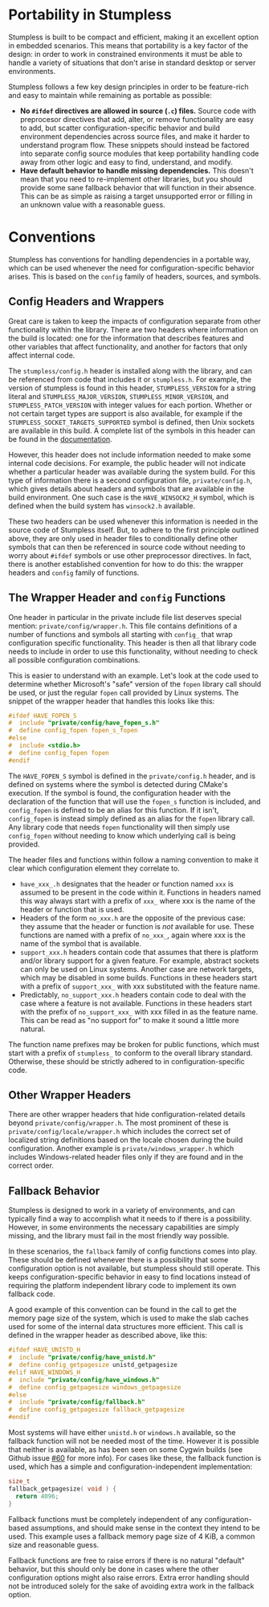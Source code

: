 # Portability in Stumpless
Stumpless is built to be compact and efficient, making it an excellent option in
embedded scenarios. This means that portability is a key factor of the design:
in order to work in constrained environments it must be able to handle a variety
of situations that don't arise in standard desktop or server environments.

Stumpless follows a few key design principles in order to be feature-rich and
easy to maintain while remaining as portable as possible:
 * **No `#ifdef` directives are allowed in source (`.c`) files.**
   Source code with preprocesor directives that add, alter, or remove
   functionality are easy to add, but scatter configuration-specific behavior
   and build environment dependencies across source files, and make it harder to
   understand program flow. These snippets should instead be factored into
   separate config source modules that keep portability handling code away from
   other logic and easy to find, understand, and modify.
 * **Have default behavior to handle missing dependencies.**
   This doesn't mean that you need to re-implement other libraries, but you
   should provide some sane fallback behavior that will function in their
   absence. This can be as simple as raising a target unsupported error or
   filling in an unknown value with a reasonable guess.


# Conventions
Stumpless has conventions for handling dependencies in a portable way, which can
be used whenever the need for configuration-specific behavior arises. This is
based on the `config` family of headers, sources, and symbols.


## Config Headers and Wrappers
Great care is taken to keep the impacts of configuration separate from other
functionality within the library. There are two headers where information on
the build is located: one for the information that describes features and other
variables that affect functionality, and another for factors that only affect
internal code.

The `stumpless/config.h` header is installed along with the library, and can
be referenced from code that includes it or `stumpless.h`. For example, the
version of stumpless is found in this header, `STUMPLESS_VERSION` for a string
literal and `STUMPLESS_MAJOR_VERSION`, `STUMPLESS_MINOR_VERSION`, and
`STUMPLESS_PATCH_VERSION` with integer values for each portion. Whether or not
certain target types are support is also available, for example if the
`STUMPLESS_SOCKET_TARGETS_SUPPORTED` symbol is defined, then Unix sockets are
available in this build. A complete list of the symbols in this header can be
found in the
[documentation](https://goatshriek.github.io/stumpless/docs/c/latest/config_8h.html).

However, this header does not include information needed to make some internal
code decisions. For example, the public header will not indicate whether a
particular header was available during the system build. For this type of
information there is a second configuration file, `private/config.h`, which
gives details about headers and symbols that are available in the build
environment. One such case is the `HAVE_WINSOCK2_H` symbol, which is defined
when the build system has `winsock2.h` available.

These two headers can be used whenever this information is needed in the source
code of Stumpless itself. But, to adhere to the first principle outlined above,
they are only used in header files to conditionally define other symbols that
can then be referenced in source code without needing to worry about `#ifdef`
symbols or use other preprocessor directives. In fact, there is another
established convention for how to do this: the wrapper headers and `config`
family of functions.


## The Wrapper Header and `config` Functions
One header in particular in the private include file list deserves special
mention: `private/config/wrapper.h`. This file contains definitions of a number
of functions and symbols all starting with `config_` that wrap configuration
specific functionality. This header is then all that library code needs to
include in order to use this functionality, without needing to check all
possible configuration combinations.

This is easier to understand with an example. Let's look at the code used to
determine whether Microsoft's "safe" version of the `fopen` library call should
be used, or just the regular `fopen` call provided by Linux systems. The snippet
of the wrapper header that handles this looks like this:

```c
#ifdef HAVE_FOPEN_S
#  include "private/config/have_fopen_s.h"
#  define config_fopen fopen_s_fopen
#else
#  include <stdio.h>
#  define config_fopen fopen
#endif
```

The `HAVE_FOPEN_S` symbol is defined in the `private/config.h` header, and is
defined on systems where the symbol is detected during CMake's execution. If the
symbol is found, the configuration header with the declaration of the function
that will use the `fopen_s` function is included, and `config_fopen` is defined
to be an alias for this function. If it isn't, `config_fopen` is instead simply
defined as an alias for the `fopen` library call. Any library code that needs
`fopen` functionality will then simply use `config_fopen` without needing to
know which underlying call is being provided.

The header files and functions within follow a naming convention to make it
clear which configuration element they correlate to.

 * `have_xxx_.h` designates that the header or function named `xxx` is assumed
   to be present in the code within it. Functions in headers named this way
   always start with a prefix of `xxx_` where xxx is the name of the header or
   function that is used.
 * Headers of the form `no_xxx.h` are the opposite of the previous case: they
   assume that the header or function is _not_ available for use. These
   functions are named with a prefix of `no_xxx_`, again where xxx is the name
   of the symbol that is available.
 * `support_xxx.h` headers contain code that assumes that there is platform
   and/or library support for a given feature. For example, abstract sockets
   can only be used on Linux systems. Another case are network targets, which
   may be disabled in some builds. Functions in these headers start with a
   prefix of `support_xxx_` with xxx substituted with the feature name.
 * Predictably, `no_support_xxx.h` headers contain code to deal with the case
   where a feature is not available. Functions in these headers start with the
   prefix of `no_support_xxx_` with xxx filled in as the feature name. This can
   be read as "no support for" to make it sound a little more natural.

The function name prefixes may be broken for public functions, which must start
with a prefix of `stumpless_` to conform to the overall library standard.
Otherwise, these should be strictly adhered to in configuration-specific code.


## Other Wrapper Headers
There are other wrapper headers that hide configuration-related details beyond
`private/config/wrapper.h`. The most prominent of these is
`private/config/locale/wrapper.h` which includes the correct set of localized
string definitions based on the locale chosen during the build configuration.
Another example is `private/windows_wrapper.h` which includes Windows-related
header files only if they are found and in the correct order.


## Fallback Behavior
Stumpless is designed to work in a variety of environments, and can typically
find a way to accomplish what it needs to if there is a possibility. However,
in some environments the necessary capabilities are simply missing, and the
library must fail in the most friendly way possible.

In these scenarios, the `fallback` family of config functions comes into play.
These should be defined whenever there is a possibility that some configuration
option is not available, but stumpless should still operate. This keeps
configuration-specific behavior in easy to find locations instead of requiring
the platform independent library code to implement its own fallback code.

A good example of this convention can be found in the call to get the memory
page size of the system, which is used to make the slab caches used for some of
the internal data structures more efficient. This call is defined in the wrapper
header as described above, like this:

```c
#ifdef HAVE_UNISTD_H
#  include "private/config/have_unistd.h"
#  define config_getpagesize unistd_getpagesize
#elif HAVE_WINDOWS_H
#  include "private/config/have_windows.h"
#  define config_getpagesize windows_getpagesize
#else
#  include "private/config/fallback.h"
#  define config_getpagesize fallback_getpagesize
#endif
```

Most systems will have either `unistd.h` or `windows.h` available, so the
fallback function will not be needed most of the time. However it is possible
that neither is available, as has been seen on some Cygwin builds (see Github
issue [#60](https://github.com/goatshriek/stumpless/issues/60) for more info).
For cases like these, the fallback function is used, which has a simple and
configuration-independent implementation:

```c
size_t
fallback_getpagesize( void ) {
  return 4096;
}

```

Fallback functions must be completely independent of any configuration-based
assumptions, and should make sense in the context they intend to be used. This
example uses a fallback memory page size of 4 KiB, a common size and reasonable
guess.

Fallback functions are free to raise errors if there is no natural "default"
behavior, but this should only be done in cases where the other configuration
options might also raise errors. Extra error handling should not be introduced
solely for the sake of avoiding extra work in the fallback option.
